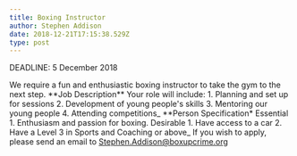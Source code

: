 ```yaml
---
title: Boxing Instructor
author: Stephen Addison
date: 2018-12-21T17:15:38.529Z
type: post
---
```

DEADLINE: 5 December 2018

We require a fun and enthusiastic boxing instructor to take the gym to the next step. \*\*Job Description\*\* Your role will include: 1. Planning and set up for sessions 2. Development of young people's skills 3. Mentoring our young people 4. Attending competitions\_ \*\*Person Specification* Essential 1. Enthusiasm and passion for boxing. Desirable 1. Have access to a car 2. Have a Level 3 in Sports and Coaching or above\_ If you wish to apply, please send an email to Stephen.Addison@boxupcrime.org

